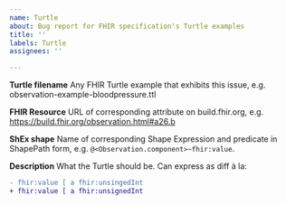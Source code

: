 ```yaml
---
name: Turtle
about: Bug report for FHIR specification's Turtle examples
title: ''
labels: Turtle
assignees: ''

---
```


**Turtle filename**
Any FHIR Turtle example that exhibits this issue, e.g. observation-example-bloodpressure.ttl

**FHIR Resource**
URL of corresponding attribute on build.fhir.org, e.g. https://build.fhir.org/observation.html#a26.b

**ShEx shape**
Name of corresponding Shape Expression and predicate in ShapePath form, e.g. `@<Observation.component>~fhir:value`.

**Description**
What the Turtle should be. Can express as diff à la:
``` diff
- fhir:value [ a fhir:unsingedInt
+ fhir:value [ a fhir:unsignedInt
```
